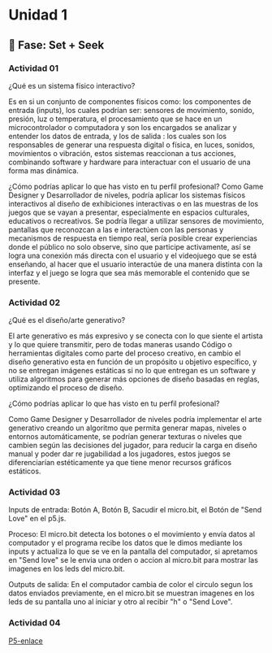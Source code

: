 # Unidad 1

## 🔎 Fase: Set + Seek

### Actividad 01
¿Qué es un sistema físico interactivo?

Es en si un conjunto de componentes físicos como: los componentes de entrada (inputs), los cuales podrían ser: sensores de movimiento, sonido, presión, luz o temperatura, el procesamiento que se hace en un microcontrolador o computadora y son los encargados se analizar y entender los datos de entrada, y los de salida : los cuales son los responsables de generar una respuesta digital o física, en luces, sonidos, movimientos o vibración, estos sistemas reaccionan a tus acciones, combinando software y hardware para interactuar con el usuario de una forma mas dinámica.

¿Cómo podrías aplicar lo que has visto en tu perfil profesional?
Como Game Designer y Desarrollador de niveles, podría aplicar los sistemas físicos interactivos al diseño de exhibiciones interactivas o en las muestras de los juegos que se vayan a presentar, especialmente en espacios culturales, educativos o recreativos. Se podría llegar a utilizar sensores de movimiento, pantallas que reconozcan a las e interactúen con las personas y mecanismos de respuesta en tiempo real, sería posible crear experiencias donde el público no solo observe, sino que participe activamente, así se logra una conexión más directa con el usuario y el videojuego que se está enseñando, al hacer que el usuario interactúe de una manera distinta con la interfaz y el juego se logra que sea más memorable el contenido que se presente.

### Actividad 02
¿Qué es el diseño/arte generativo?

El arte generativo es más expresivo y se conecta con lo que siente el artista y lo que quiere transmitir, pero de todas maneras usando Código o herramientas digitales como parte del proceso creativo, en cambio el diseño generativo esta en función de un propósito u objetivo específico, y no se entregan imágenes estáticas si no lo que entregan es un software y utiliza algoritmos para generar más opciones de diseño basadas en reglas, optimizando el proceso de diseño.

¿Cómo podrías aplicar lo que has visto en tu perfil profesional?

Como Game Designer y Desarrollador de niveles podría implementar el arte generativo creando un algoritmo que permita generar mapas, niveles o entornos automáticamente, se podrían generar texturas o niveles que cambien según las decisiones del jugador, para reducir la carga en diseño manual y poder dar re jugabilidad a los jugadores, estos juegos se diferenciarían estéticamente ya que tiene menor recursos gráficos estáticos.

### Actividad 03

Inputs de entrada:
Botón A, Botón B, Sacudir el micro.bit, el Botón de "Send Love" en el p5.js.

Proceso:
El micro.bit detecta los botones o el movimiento y envía datos al computador y el programa recibe los datos que le dimos mediante los inputs y actualiza lo que se ve en la pantalla del computador, si apretamos en "Send love" se le envia una orden o accion al micro.bit para mostrar las imagenes en los leds del micro.bit.

Outputs de salida:
En el computador cambia de color el circulo segun los datos enviados previamente, en el micro.bit se muestran imagenes en los leds de su pantalla uno al iniciar y otro al recibir "h" o "Send Love".

### Actividad 04

[P5-enlace]([URL](https://editor.p5js.org/davi0309/sketches/IY58J5_Cs))
